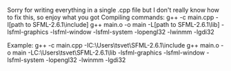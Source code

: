 Sorry for writing everything in a single .cpp file but I don't really know how to fix this, so enjoy what you got
Compiling commands:
g++ -c main.cpp -I[path to SFML-2.6.1\include]
g++ main.o -o main -L[path to SFML-2.6.1\lib] -lsfml-graphics -lsfml-window -lsfml-system -lopengl32 -lwinmm -lgdi32

Example:
g++ -c main.cpp -IC:\Users\tsvet\SFML-2.6.1\include
g++ main.o -o main -LC:\Users\tsvet\SFML-2.6.1\lib -lsfml-graphics -lsfml-window -lsfml-system -lopengl32 -lwinmm -lgdi32
